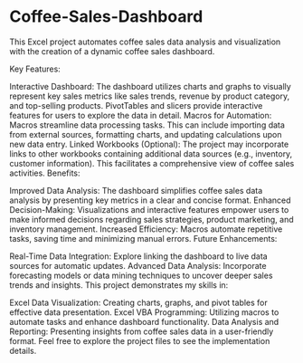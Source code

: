 # Coffee-Sales-Dashboard
This Excel project automates coffee sales data analysis and visualization with the creation of a dynamic coffee sales dashboard.

Key Features:

Interactive Dashboard: The dashboard utilizes charts and graphs to visually represent key sales metrics like sales trends, revenue by product category, and top-selling products. PivotTables and slicers provide interactive features for users to explore the data in detail.
Macros for Automation: Macros streamline data processing tasks. This can include importing data from external sources, formatting charts, and updating calculations upon new data entry.
Linked Workbooks (Optional): The project may incorporate links to other workbooks containing additional data sources (e.g., inventory, customer information). This facilitates a comprehensive view of coffee sales activities.
Benefits:

Improved Data Analysis: The dashboard simplifies coffee sales data analysis by presenting key metrics in a clear and concise format.
Enhanced Decision-Making: Visualizations and interactive features empower users to make informed decisions regarding sales strategies, product marketing, and inventory management.
Increased Efficiency: Macros automate repetitive tasks, saving time and minimizing manual errors.
Future Enhancements:

Real-Time Data Integration: Explore linking the dashboard to live data sources for automatic updates.
Advanced Data Analysis: Incorporate forecasting models or data mining techniques to uncover deeper sales trends and insights.
This project demonstrates my skills in:

Excel Data Visualization: Creating charts, graphs, and pivot tables for effective data presentation.
Excel VBA Programming: Utilizing macros to automate tasks and enhance dashboard functionality.
Data Analysis and Reporting: Presenting insights from coffee sales data in a user-friendly format.
Feel free to explore the project files to see the implementation details.

